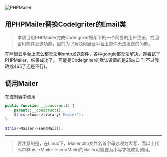 ![PHPMailer](https://raw.github.com/PHPMailer/PHPMailer/master/examples/images/phpmailer.png)

## 用PHPMailer替换CodeIgniter的Email类

>本项目用PHPMailer完成CodeIgniter框架下的一个简易的用户注册，找回密码邮件发送功能，目的为了解决阿里云平台上邮件无法发送的问题。

在阿里云平台上怎么都无法用smtp发送邮件，各种google都无法解决，遂尝试了PHPMailer，结果成功了。
可能是CodeIgniter的默认设置的是25端口？(不过我改成465了还是不行)。

## 调用Mailer
在控制器中调用

```php
public function __construct() {
    parent::__construct();
    $this->load->library('Mailer');
}

$this->Mailer->sendMail();
```
---

>要注意的是，在Linux下，Mailer.php文件名首字母必须为大写，而以上代码中$this->Mailer->sendMail()的Mailer可能要为小写才能成功调用。
